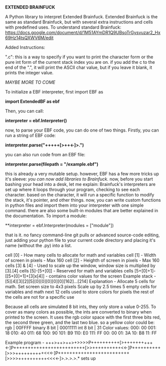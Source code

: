 **EXTENDED BRAINFUCK**

A Python library to interpret Extended Brainfuck.
Extended Brainfuck is the same as standard Brainfuck, but with several extra instructions and cells with predefined uses.
To understand standard Brainfuck: https://docs.google.com/document/d/1M51AYmDR1Q9UBsoTrGysvuzar2_Hx69Hz14tsQXWV6M/edit

Added Instructions: 

".c": this is a way to specify if you want to print the character form or the pure int form of the current stack index you are on. if you add the c to the end of the ".", it will print the ASCII char value, but if you leave it blank, it prints the integer value.

*MAYBE MORE TO COME*


To initialize a EBF interpreter, first import EBF as

**import ExtendedBF as ebf**

Then, you can call:

**interpreter = ebf.Interpreter()**

now, to parse your EBF code, you can do one of two things. Firstly, you can run a string of EBF code:

**interpreter.parse("+++++[>++<-]>.")**

you can also run code from an EBF file:

**interpreter.parse(filepath = "/example.ebf")**

this is already a very mutable setup. however, EBF has a few more tricks up it's sleeve: *you can now add libraries to Brainfuck.* now, before you start bashing your head into a desk, let me explain:
Brainfuck's interpreters are set up where it loops through your program, checking to see each character. based on the character, it will run a specific function to modify the stack, it's pointer, and other things. now, you can write custom functions in python files and import them into your interpreter with one simple command. there are also some built-in modules that are better explained in the documentation. To import a module:

**interpreter = ebf.Interpreter(modules = ["module"])

that is it. no fancy command-line git pulls or advanced source-code editing, just adding your python file to your current code directory and placing it's name (without the .py) into a list.




cell [0] - How many cells to allocate for math and variables
cell [1] - Width of screen in pixels - Max 160
cell [2] - Heighth of screen in pixels - Max 160
cells [3] & [4] - Used to scale up the window, window size is multiplied by [3].[4]
cells [5]-[5+[0]] - Reserved for math and variables
cells [5+[0]+1]-[[5+[0]+1]+[3]x[4]] - contains color values for the screen
Example stack - [5][4][3][2][5][0][0][0][0][0][162]...[214]
Explanation - Allocate 5 cells for math.
              Set screen size to 4x3 pixels
              Scale up by 2.5 times
              5 empty cells for variables and math
              next 12 cells used to store colors for pixels
              the rest of the cells are not for a specific use

Because all cells are simulated 8 bit ints, they only store a value 0-255. To cover as many colors as possible, the ints are converted to binary when printed to the screen.
It uses the rgb color space with the first three bits red, the second three green, and the last two blue. so a yellow color could be: rgb | 00FFFF
                binary 8 bit | 00011111
                int 8 bit | 31
Color values:
000: 00
001: 18
010: 40
011: 68
100: 90
101: B9
110: E0
111: FF
00: 00
01: 3A
10: B8
11: FF

Example program - +++>++>++>+>>>>P++++++++++[>++++++++++<-]P+++++++++++++++++++++++++[>>++++++++++<<-]P++++++++++[>>>++++++++++<<<-]P+++++++++++++++++++++++++[>>>>++++++++++<<<<-]>.>.>.>.*
sets up 